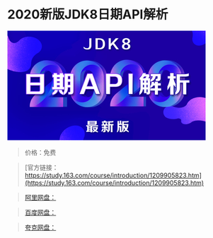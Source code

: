 # 2020新版JDK8日期API解析

![img](../../../assets/study163/free/5ee6a0cc95ce45029edb115f3bdf33a8.jpg)

> 价格：免费

> [官方链接：https://study.163.com/course/introduction/1209905823.htm](https://study.163.com/course/introduction/1209905823.htm)

> [阿里网盘：]()

> [百度网盘：]()

> [夸克网盘：]()
